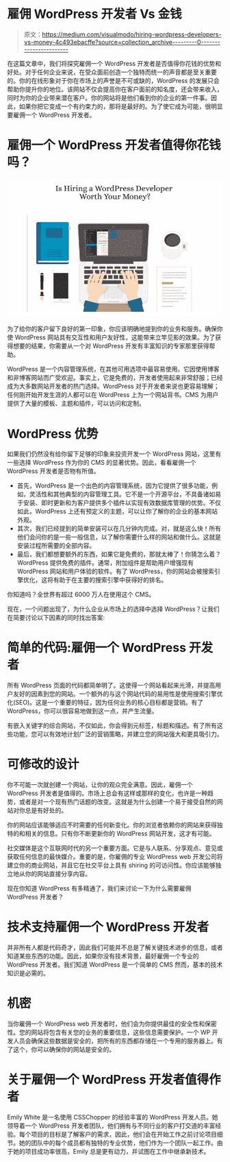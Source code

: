 # 雇佣 WordPress 开发者 Vs 金钱

> 原文：<https://medium.com/visualmodo/hiring-wordpress-developers-vs-money-4c493ebacffe?source=collection_archive---------0----------------------->

在这篇文章中，我们将探究雇佣一个 WordPress 开发者是否值得你花钱的优势和好处。对于任何企业来说，在受众面前创造一个独特而统一的声音都是至关重要的。你的在线形象对于你在市场上的声誉是不可或缺的，WordPress 的发展只会帮助你提升你的地位。该网站不仅会提高你在客户面前的知名度，还会带来收入，同时为你的企业带来潜在客户。你的网站将是他们看到你的企业的第一件事。因此，如果你把它变成一个有约束力的，那将是最好的。为了使它成为可能，很明显要雇佣一个 WordPress 开发者。

# 雇佣一个 WordPress 开发者值得你花钱吗？

![](img/19cf9184590272859be900db634eb81b.png)

为了给你的客户留下良好的第一印象，你应该明确地提到你的业务和服务。确保你使 WordPress 网站具有交互性和用户友好性，这能带来立竿见影的效果。为了获得想要的结果，你需要从一个对 WordPress 开发有丰富知识的专家那里获得帮助。

WordPress 是一个内容管理系统，在其他可用选项中最容易使用。它因使用博客和非博客网站而广受欢迎。事实上，它是免费的，开发者使用起来非常舒服；已经成为大多数网站开发者的热门选择。WordPress 对于开发者来说也更容易理解；任何刚开始开发生涯的人都可以在 WordPress 上为一个网站背书。CMS 为用户提供了大量的模板、主题和插件，可以访问和定制。

# WordPress 优势

如果我们仍然没有给你留下足够的印象来投资开发一个 WordPress 网站，这里有一些选择 WordPress 作为你的 CMS 的显著优势。因此，看看雇佣一个 WordPress 开发者是否物有所值。

*   首先，WordPress 是一个出色的内容管理系统，因为它提供了很多功能，例如，灵活性和其他典型的内容管理工具。它不是一个开源平台，不具备诸如易于安装、即时更新和为客户提供多个插件以实现有效数据库管理的优势。不仅如此，WordPress 上还有预定义的主题，可以让你了解你的企业的基本网站外观。
*   其次，我们已经提到的简单安装可以在几分钟内完成。对，就是这么快！所有他们会问你的是一些一般信息，以了解你需要什么样的网站和做什么。这就是安装过程所需要的全部内容。
*   最后，我们都想要额外的东西，如果它是免费的，那就太棒了！你猜怎么着？WordPress 提供免费的插件。通常，附加组件是帮助用户增强现有 WordPress 网站和用户体验的软件。有了 WordPress，你的网站会被搜索引擎优化，这将有助于在主要的搜索引擎中获得好的排名。

你知道吗？全世界有超过 6000 万人在使用这个 CMS。

现在，一个问题出现了，为什么企业从市场上的选择中选择 WordPress？让我们在简要讨论以下因素的同时找出答案:

# 简单的代码:雇佣一个 WordPress 开发者

所有 WordPress 页面的代码都简单明了。这使得一个网站看起来光滑，并提高用户友好的因素到您的网站。一个额外的与这个网站代码的易用性是使用搜索引擎优化(SEO)。这是一个重要的特征，因为任何业务的核心目标都是营销。有了 WordPress，你可以很容易地做到这一点，并产生流量。

有嵌入关键字的综合网站，不仅如此，你会得到元标签，标题和描述。有了所有这些功能，您可以有效地计划广泛的营销策略，并建立您的网站强大和更具吸引力。

# 可修改的设计

你不可能一次就创建一个网站，让你的观众完全满意。因此，雇佣一个 WordPress 开发者是值得的。市场上总会有这样或那样的变化，也许是一种趋势，或者是对一个现有热门话题的改变。这就是为什么创建一个易于接受自然的网站对你总是有好处的。

你的网站应该能够适应不时需要的任何新变化。你的浏览者依赖你的网站来获得独特的和相关的信息。只有你不断更新你的 WordPress 网站开发，这才有可能。

社交媒体是这个互联网时代的另一个重要方面。它是与人联系、分享观点、意见或获取任何信息的最快媒介。重要的是，你雇佣的专业 WordPress web 开发公司将建立你的商业网站，并且它在社交平台上具有 shiring 的可访问性。你应该能够独立地从你的网站直接分享内容。

现在你知道 WordPress 有多精通了，我们来讨论一下为什么需要雇佣 WordPress 开发者？

# 技术支持雇佣一个 WordPress 开发者

并非所有人都是代码奇才，因此我们可能并不总是了解关键技术进步的信息，或者知道某些东西的功能。因此，如果你没有技术背景，最好雇佣一个专业的 WordPress 开发者。我们知道 WordPress 是一个简单的 CMS 然而，基本的技术知识是必需的。

# 机密

当你雇佣一个 WordPress web 开发者时，他们会为你提供最佳的安全性和保密性。您的网站将包含有关您的业务的重要信息，这些信息需要保护。一个 WP 开发人员会确保这些数据是安全的，把所有的东西都存储在一个专用的服务器上。有了这个，你可以确保你的网站是安全的。

# 关于雇佣一个 WordPress 开发者值得作者

Emily White 是一名使用 CSSChopper 的经验丰富的 WordPress 开发人员。她领导着一个 WordPress 开发者团队，他们拥有与不同行业的客户打交道的丰富经验。每个项目的目标是了解客户的需求，因此，他们会在开始工作之前讨论项目细节。她的团队中的每个成员都有独特的专业优势，他们作为一个团队一起工作。由于她的项目成功率很高，Emily 总是更有动力，并试图在工作中继承新技术。